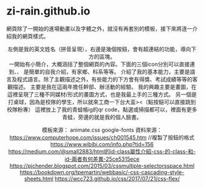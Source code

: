 # zi-rain.github.io
網頁除了一開始的進場動畫以及字體之外，就沒有再套別的模板，接下來將逐一介紹我的網頁樣式。

<header>
左側是我的英文姓名（拼音呈現），右邊是幾個按鈕，會有超連結的功能，導向下方的區塊。

<main>
一開始有小簡介，大概涵括了整個網頁的內容。下面的三個icon分別可以直接連到<aboutme>、<interests>、<contact>
  <aboutme>
  是簡單的自我介紹，有家鄉、科系等等。
  <skills>
  介紹了我的基本能力，主要是語言及程式語言。除了主觀描述之外，有些能力的下方會有得獎、考試成績等等的客觀描述。
  <experience>
  主要是我在這兩年擔任幹部、辦活動的經驗。
  <interests>
  我的興趣主要是畫圖，在這裡呈現了三種不同媒材/形式的畫圖方式，也是我最上手的三種方式。
  另一個是打桌球，因為是校隊的學生，所以就來工商一下台大盃><（點按鈕可以直接跳到校隊粉專）
  <contact>
  這裡放上了我的青蛙帳ig的qr code，點選或掃描都可以，裡面有更多青蛙，旁邊的就是我的個人臉書。
  
模板來源：
animate.css
google-fonts
資料來源：
https://www.computerhope.com/issues/ch001545.htm //複製了按鈕的格式
https://www.wibibi.com/info.php?tid=156
https://medium.com/@small2883/html的id-class屬性介紹-css-的-class-和-id-兩者有何差異-25ce5315ece
https://pjchender.blogspot.com/2015/03/cssmultiple-selectorsspace.html
https://bookdown.org/tpemartin/webbasic/-css-cascading-style-sheets.html
https://wcc723.github.io/css/2017/07/21/css-flex/
